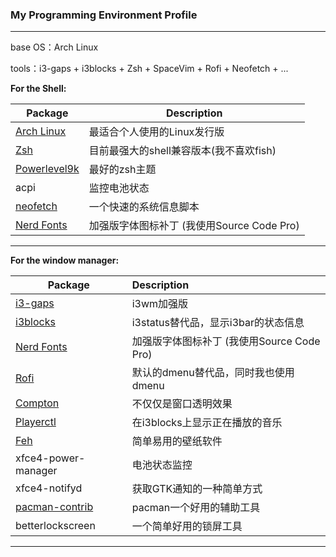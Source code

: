 
### My Programming Environment Profile

------
base OS：Arch Linux

tools：i3-gaps + i3blocks + Zsh + SpaceVim + Rofi + Neofetch + ...

**For the Shell:**

| Package                                                  | Description                                |
| -------------------------------------------------------- | ------------------------------------------ |
| [Arch Linux](https://www.archlinux.org/)                 | 最适合个人使用的Linux发行版                |
| [Zsh](https://github.com/zsh-users/zsh)                  | 目前最强大的shell兼容版本(我不喜欢fish)    |
| [Powerlevel9k](https://github.com/bhilburn/powerlevel9k) | 最好的zsh主题                              |
| acpi                                                     | 监控电池状态                               |
| [neofetch](https://github.com/dylanaraps/neofetch)       | 一个快速的系统信息脚本                     |
| [Nerd Fonts](https://github.com/ryanoasis/nerd-fonts)    | 加强版字体图标补丁 (我使用Source Code Pro) |

------

**For the window manager:**

| Package                                                      | Description                                |
| ------------------------------------------------------------ | :----------------------------------------- |
| [i3-gaps](https://github.com/Airblader/i3)                   | i3wm加强版                                 |
| [i3blocks](https://github.com/vivien/i3blocks)               | i3status替代品，显示i3bar的状态信息        |
| [Nerd Fonts](https://github.com/ryanoasis/nerd-fonts)        | 加强版字体图标补丁 (我使用Source Code Pro) |
| [Rofi](https://github.com/DaveDavenport/rofi)                | 默认的dmenu替代品，同时我也使用dmenu       |
| [Compton](https://github.com/chjj/compton)                   | 不仅仅是窗口透明效果                       |
| [Playerctl](https://github.com/acrisci/playerctl)            | 在i3blocks上显示正在播放的音乐             |
| [Feh](https://github.com/derf/feh)                           | 简单易用的壁纸软件                         |
| xfce4-power-manager                                          | 电池状态监控                               |
| xfce4-notifyd                                                | 获取GTK通知的一种简单方式                  |
| [pacman-contrib](https://www.archlinux.org/packages/?name=pacman-contrib) | pacman一个好用的辅助工具                   |
| betterlockscreen                                             | 一个简单好用的锁屏工具                     |



------


